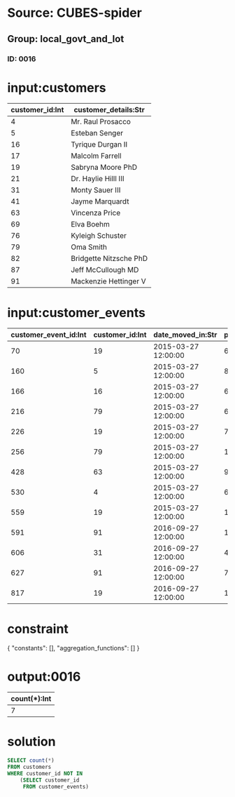 # Source: CUBES-spider
## Group: local_govt_and_lot
### ID: 0016

# input:customers

| customer_id:Int | customer_details:Str |
|---|---|
| 4 | Mr. Raul Prosacco |
| 5 | Esteban Senger |
| 16 | Tyrique Durgan II |
| 17 | Malcolm Farrell |
| 19 | Sabryna Moore PhD |
| 21 | Dr. Haylie Hilll III |
| 31 | Monty Sauer III |
| 41 | Jayme Marquardt |
| 63 | Vincenza Price |
| 69 | Elva Boehm |
| 76 | Kyleigh Schuster |
| 79 | Oma Smith |
| 82 | Bridgette Nitzsche PhD |
| 87 | Jeff McCullough MD |
| 91 | Mackenzie Hettinger V |

# input:customer_events

| customer_event_id:Int | customer_id:Int | date_moved_in:Str | property_id:Int | resident_id:Int | thing_id:Int |
|---|---|---|---|---|---|
| 70 | 19 | 2015-03-27 12:00:00 | 605 | 10 | 1 |
| 160 | 5 | 2015-03-27 12:00:00 | 879 | 23 | 80 |
| 166 | 16 | 2015-03-27 12:00:00 | 629 | 28 | 14 |
| 216 | 79 | 2015-03-27 12:00:00 | 669 | 37 | 46 |
| 226 | 19 | 2015-03-27 12:00:00 | 748 | 38 | 80 |
| 256 | 79 | 2015-03-27 12:00:00 | 108 | 43 | 2 |
| 428 | 63 | 2015-03-27 12:00:00 | 954 | 45 | 68 |
| 530 | 4 | 2015-03-27 12:00:00 | 669 | 47 | 10 |
| 559 | 19 | 2015-03-27 12:00:00 | 107 | 58 | 1 |
| 591 | 91 | 2016-09-27 12:00:00 | 120 | 67 | 10 |
| 606 | 31 | 2016-09-27 12:00:00 | 445 | 83 | 85 |
| 627 | 91 | 2016-09-27 12:00:00 | 748 | 87 | 92 |
| 817 | 19 | 2016-09-27 12:00:00 | 107 | 88 | 10 |

# constraint

{
  "constants": [],
  "aggregation_functions": []
}

# output:0016

| count(*):Int |
|---|
| 7 |

# solution

```sql
SELECT count(*)
FROM customers
WHERE customer_id NOT IN
    (SELECT customer_id
     FROM customer_events)
```
